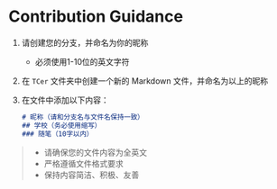 # Contribution Guidance

1. 请创建您的分支，并命名为你的昵称
   - 必须使用1-10位的英文字符
2. 在 `TCer` 文件夹中创建一个新的 Markdown 文件，并命名为以上的昵称
3. 在文件中添加以下内容：

   ```markdown
   # 昵称（请和分支名与文件名保持一致）
   ## 学校（务必使用缩写）
   ### 随笔（10字以内）
   ```

> - 请确保您的文件内容为全英文
> - 严格遵循文件格式要求
> - 保持内容简洁、积极、友善
